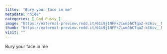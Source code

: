 ```yaml
---
title:  "Bury your face in me"
metadate: "hide"
categories: [ God Pussy ]
image: "https://external-preview.redd.it/61i9j1NFFk7iwm5hCTqaZ-kC6iv__MliAGVrn7wTYis.jpg?auto=webp&s=ae317039ab5e1c205ead923b6cf24f1afa67f977"
thumb: "https://external-preview.redd.it/61i9j1NFFk7iwm5hCTqaZ-kC6iv__MliAGVrn7wTYis.jpg?width=1080&crop=smart&auto=webp&s=8a80360eaaafe47eb78dffd1302ea16c1037d5dc"
visit: ""
---
```

Bury your face in me
